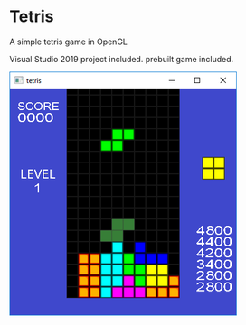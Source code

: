 # Tetris
A simple tetris game in OpenGL

Visual Studio 2019 project included.
prebuilt game included.

![alt text](https://github.com/godofpoop/Tetris/blob/master/images/tetris.png)
